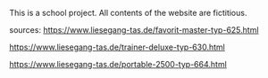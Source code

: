 This is a school project.
All contents of the website are fictitious.

sources:
https://www.liesegang-tas.de/favorit-master-typ-625.html

https://www.liesegang-tas.de/trainer-deluxe-typ-630.html

https://www.liesegang-tas.de/portable-2500-typ-664.html
